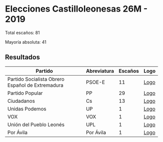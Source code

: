 # Elecciones Castilloleonesas 26M - 2019

Total escaños: 81

Mayoría absoluta: 41

## Resultados

| Partido | Abreviatura | Escaños | Logo |
| - | - | - | - |
| Partido Socialista Obrero Español de Extremadura | PSOE-E | 11 | [Logo](https://github.com/playzzz/Pactos/blob/master/Logos/PSOE.jpg?raw=true)
| Partido Popular | PP | 29 | [Logo](https://github.com/playzzz/Pactos/blob/master/Logos/PP.jpg?raw=true)
| Ciudadanos | Cs | 13 | [Logo](https://github.com/playzzz/Pactos/blob/master/Logos/Cs.jpg?raw=true)
| Unidas Podemos | UP | 1 | [Logo](https://github.com/playzzz/Pactos/blob/master/Logos/UP.jpg?raw=true)
| VOX | VOX | 1 | [Logo](https://github.com/playzzz/Pactos/blob/master/Logos/Podemos.jpg?raw=true)
| Unión del Pueblo Leonés | UPL | 1 | [Logo](https://github.com/playzzz/Pactos/blob/master/Logos/UPL.jpg?raw=true)
| Por Ávila | Por Ávila | 1 | [Logo](https://github.com/playzzz/Pactos/blob/master/Logos/Por%20Ávila.jpg?raw=true)
